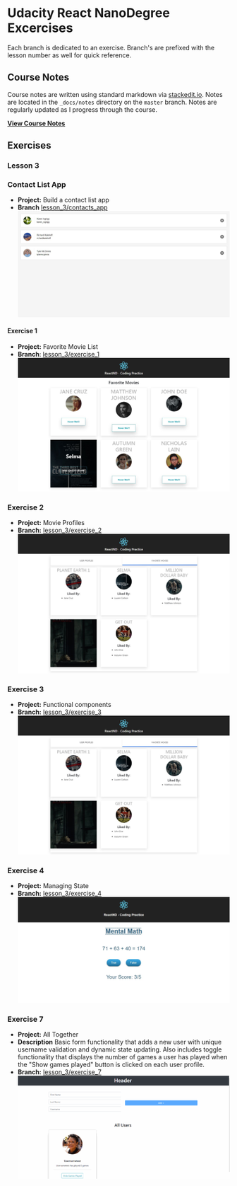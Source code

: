 # Udacity React NanoDegree Excercises
Each branch is dedicated to an exercise.  Branch's are prefixed with the lesson number as well for quick reference.   
## Course Notes
Course notes are written using standard markdown via [stackedit.io](https://stackedit.io).  Notes are located in the `_docs/notes` directory on the `master` branch.  Notes are regularly updated as I progress through the course.

**[View Course Notes](_docs/notes/table_of_contents.md)** 

## Exercises 
### Lesson 3

### Contact List App
- **Project:** Build a contact  list app
- **Branch** [lesson_3/contacts_app](https://github.com/eddielee394/udacity_react_excercises/tree/lesson_3/contacts_app) 
![alt text](_docs/screenshots/screenshot_contacts_app.jpg "lesson_3/contacts_app")

#### Exercise 1
- **Project:** Favorite Movie List 
- **Branch**: [lesson_3/exercise_1](https://github.com/eddielee394/udacity_react_excercises/tree/lesson_3/exercise_1) 
![alt text](_docs/screenshots/screenshot_ex1.jpg "lesson_3/exercise_1")

### Exercise 2
- **Project:** Movie Profiles 
- **Branch:** [lesson_3/exercise_2](https://github.com/eddielee394/udacity_react_excercises/tree/lesson_3/exercise_2)
![alt text](_docs/screenshots/screenshot_ex2.jpg "lesson_3/exercise_2")

### Exercise 3
- **Project:** Functional components 
- **Branch:** [lesson_3/exercise_3](https://github.com/eddielee394/udacity_react_excercises/tree/lesson_3/exercise_3)
![alt text](_docs/screenshots/screenshot_ex2.jpg "lesson_3/exercise_2")

### Exercise 4
- **Project:** Managing State 
- **Branch:** [lesson_3/exercise_4](https://github.com/eddielee394/udacity_react_excercises/tree/lesson_3/exercise_4)
![alt text](_docs/screenshots/screenshot_ex4.jpg "lesson_3/exercise_2")

### Exercise 7
- **Project:** All Together
- **Description** Basic form functionality that adds a new user with unique username validation and dynamic state updating.  Also includes toggle functionality that displays the number of games a user has played when the "Show games played" button is clicked on each user profile.  
- **Branch:** [lesson_3/exercise_7](https://github.com/eddielee394/udacity_react_excercises/tree/lesson_3/exercise_7)
![alt text](_docs/screenshots/screenshot_ex7.gif "lesson_3/exercise_7")